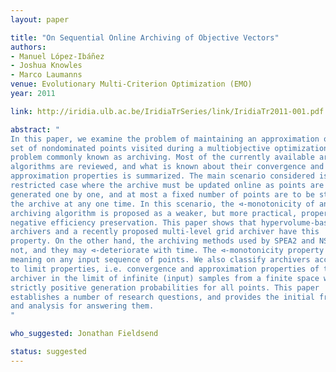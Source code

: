 ```yaml
---
layout: paper

title: "On Sequential Online Archiving of Objective Vectors"
authors:
- Manuel López-Ibáñez
- Joshua Knowles
- Marco Laumanns
venue: Evolutionary Multi-Criterion Optimization (EMO)
year: 2011

link: http://iridia.ulb.ac.be/IridiaTrSeries/link/IridiaTr2011-001.pdf

abstract: "
In this paper, we examine the problem of maintaining an approximation of the
set of nondominated points visited during a multiobjective optimization, a
problem commonly known as archiving. Most of the currently available archiving
algorithms are reviewed, and what is known about their convergence and
approximation properties is summarized. The main scenario considered is the
restricted case where the archive must be updated online as points are
generated one by one, and at most a fixed number of points are to be stored in
the archive at any one time. In this scenario, the ⊲-monotonicity of an
archiving algorithm is proposed as a weaker, but more practical, property than
negative efficiency preservation. This paper shows that hypervolume-based
archivers and a recently proposed multi-level grid archiver have this
property. On the other hand, the archiving methods used by SPEA2 and NSGA-II do
not, and they may ⊲-deteriorate with time. The ⊲-monotonicity property has
meaning on any input sequence of points. We also classify archivers according
to limit properties, i.e. convergence and approximation properties of the
archiver in the limit of infinite (input) samples from a finite space with
strictly positive generation probabilities for all points. This paper
establishes a number of research questions, and provides the initial framework
and analysis for answering them. 
"

who_suggested: Jonathan Fieldsend

status: suggested
---
```

